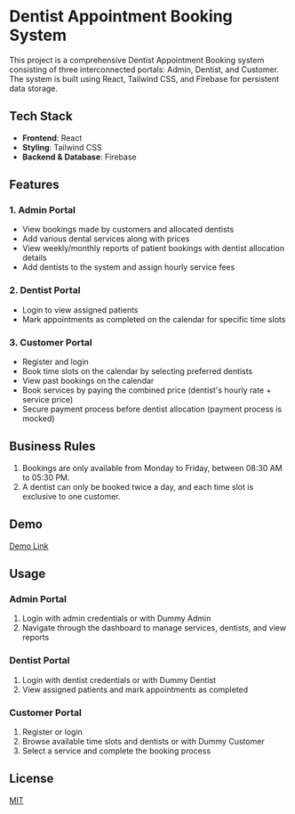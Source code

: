 # Dentist Appointment Booking System

This project is a comprehensive Dentist Appointment Booking system consisting of three interconnected portals: Admin, Dentist, and Customer. The system is built using React, Tailwind CSS, and Firebase for persistent data storage.

## Tech Stack

- **Frontend**: React
- **Styling**: Tailwind CSS
- **Backend & Database**: Firebase

## Features

### 1. Admin Portal

- View bookings made by customers and allocated dentists
- Add various dental services along with prices
- View weekly/monthly reports of patient bookings with dentist allocation details
- Add dentists to the system and assign hourly service fees

### 2. Dentist Portal

- Login to view assigned patients
- Mark appointments as completed on the calendar for specific time slots

### 3. Customer Portal

- Register and login
- Book time slots on the calendar by selecting preferred dentists
- View past bookings on the calendar
- Book services by paying the combined price (dentist's hourly rate + service price)
- Secure payment process before dentist allocation (payment process is mocked)

## Business Rules

1. Bookings are only available from Monday to Friday, between 08:30 AM to 05:30 PM.
2. A dentist can only be booked twice a day, and each time slot is exclusive to one customer.


## Demo

[Demo Link](https://dentist-appointment-system.vercel.app/)


## Usage

### Admin Portal

1. Login with admin credentials or  with Dummy Admin
2. Navigate through the dashboard to manage services, dentists, and view reports

### Dentist Portal

1. Login with dentist credentials or  with Dummy Dentist
2. View assigned patients and mark appointments as completed

### Customer Portal

1. Register or login
2. Browse available time slots and dentists or  with Dummy Customer
3. Select a service and complete the booking process



## License

[MIT](https://choosealicense.com/licenses/mit/)